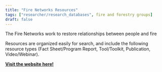 ```yaml
---
title: "Fire Networks Resources"
tags: ["researcher/research_databases", fire and forestry groups]
draft: false
---
```


The Fire Networks work to restore relationships between people and fire

Resources are organized easily for search, and include the following resource types (Fact Sheet/Program Report, Tool/Toolkit, Publication, Video/Webinar). 


[**Visit the website here!**](https://firenetworks.org/resources/)

